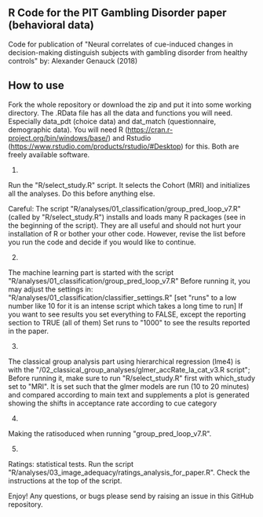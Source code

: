 R Code for the PIT Gambling Disorder paper (behavioral data)
-----------------------------------------------------------

Code for publication of "Neural correlates of cue-induced changes in decision-making distinguish subjects with gambling disorder from healthy controls"
by: Alexander Genauck (2018)


How to use
----------

Fork the whole repository or download the zip and put it into some working directory.
The .RData file has all the data and functions you will need. Especially data_pdt (choice data) and dat_match (questionnaire, demographic data). You will need R (https://cran.r-project.org/bin/windows/base/) and Rstudio (https://www.rstudio.com/products/rstudio/#Desktop) for this. Both are freely available software.

1)
Run the "R/select_study.R" script. It selects the Cohort (MRI) and initializes all the analyses. Do this before anything else. 

Careful: The script "R/analyses/01_classification/group_pred_loop_v7.R" (called by "R/select_study.R") installs and loads many R packages (see in the beginning of the script). They are all useful and should not hurt your installation of R or bother your other code. However, revise the list before you run the code and decide
if you would like to continue.

2)
The machine learning part is started with the script "R/analyses/01_classification/group_pred_loop_v7.R" Before running it, you may adjust the settings in: "R/analyses/01_classification/classifier_settings.R" [set "runs" to a low number like 10 for it is an intense script which takes a long time to run]  If you want to see results you set everything to FALSE, except the reporting section to TRUE (all of them) Set runs to "1000" to see the results reported in the paper. 

3)
The classical group analysis part using hierarchical regression (lme4) is  with the
"/02_classical_group_analyses/glmer_accRate_la_cat_v3.R script"; Before running it, make sure to run "R/select_study.R" first with which_study set to "MRI". It is set such that the glmer models are run (10 to 20 minutes) and compared according to main text and supplements
a plot is generated showing the shifts in acceptance rate according to cue category

4)
Making the ratisoduced when running "group_pred_loop_v7.R". 

5)
Ratings: statistical tests. Run the script "R/analyses/03_image_adequacy/ratings_analysis_for_paper.R". Check the instructions at the top of the script.


Enjoy! Any questions, or bugs please send by raising an issue in this GitHub repository.